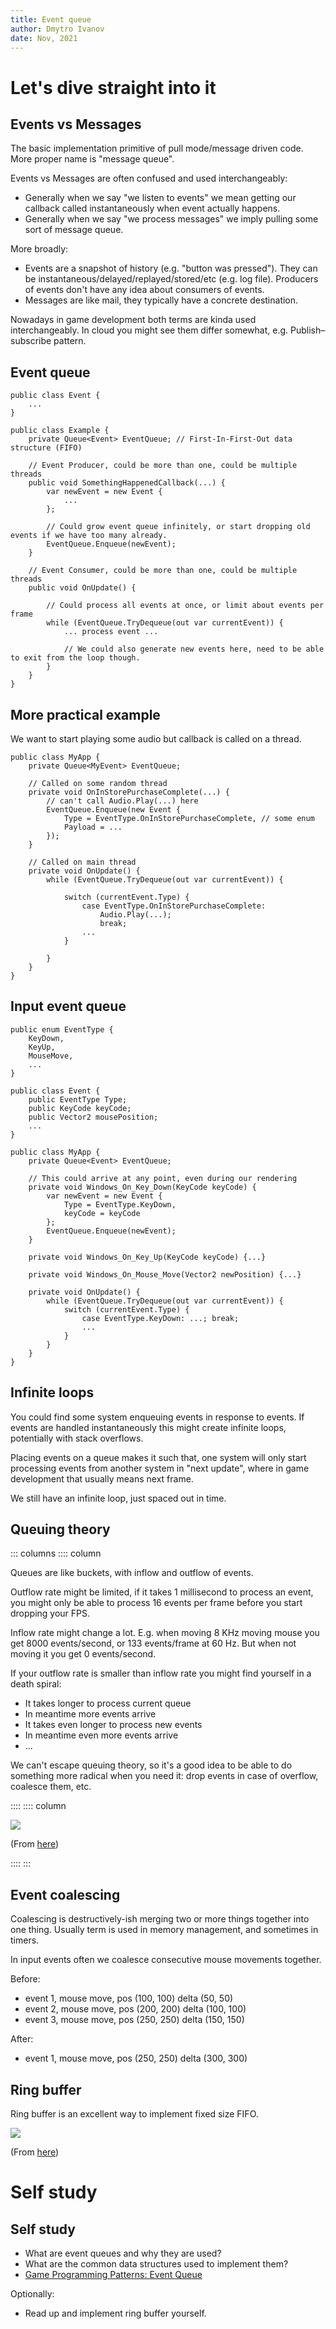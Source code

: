 ```yaml
---
title: Event queue
author: Dmytro Ivanov
date: Nov, 2021
---
```


# Let's dive straight into it

## Events vs Messages

The basic implementation primitive of pull mode/message driven code. More proper name is "message queue".

Events vs Messages are often confused and used interchangeably:

- Generally when we say "we listen to events" we mean getting our callback called instantaneously when event actually happens.
- Generally when we say "we process messages" we imply pulling some sort of message queue.

More broadly:

- Events are a snapshot of history (e.g. "button was pressed"). They can be instantaneous/delayed/replayed/stored/etc (e.g. log file). Producers of events don't have any idea about consumers of events.
- Messages are like mail, they typically have a concrete destination.

Nowadays in game development both terms are kinda used interchangeably.
In cloud you might see them differ somewhat, e.g. Publish–subscribe pattern.

## Event queue

```{.csharp .number-lines}
public class Event {
	...
}

public class Example {
	private Queue<Event> EventQueue; // First-In-First-Out data structure (FIFO)

	// Event Producer, could be more than one, could be multiple threads
	public void SomethingHappenedCallback(...) {
		var newEvent = new Event {
			...
		};

		// Could grow event queue infinitely, or start dropping old events if we have too many already.
		EventQueue.Enqueue(newEvent);
	}

	// Event Consumer, could be more than one, could be multiple threads
	public void OnUpdate() {

		// Could process all events at once, or limit about events per frame
		while (EventQueue.TryDequeue(out var currentEvent)) {
			... process event ...

			// We could also generate new events here, need to be able to exit from the loop though.
		}
	}
}
```

## More practical example

We want to start playing some audio but callback is called on a thread.

```{.csharp .number-lines}
public class MyApp {
	private Queue<MyEvent> EventQueue;

	// Called on some random thread
	private void OnInStorePurchaseComplete(...) {
		// can't call Audio.Play(...) here
		EventQueue.Enqueue(new Event {
			Type = EventType.OnInStorePurchaseComplete, // some enum
			Payload = ...
		});
	}

	// Called on main thread
	private void OnUpdate() {
		while (EventQueue.TryDequeue(out var currentEvent)) {

			switch (currentEvent.Type) {
				case EventType.OnInStorePurchaseComplete:
					Audio.Play(...);
					break;
				...
			}

		}
	}
}
```

## Input event queue

```{.csharp .number-lines}
public enum EventType {
	KeyDown,
	KeyUp,
	MouseMove,
	...
}

public class Event {
	public EventType Type;
	public KeyCode keyCode;
	public Vector2 mousePosition;
	...
}

public class MyApp {
	private Queue<Event> EventQueue;

	// This could arrive at any point, even during our rendering
	private void Windows_On_Key_Down(KeyCode keyCode) {
		var newEvent = new Event {
			Type = EventType.KeyDown,
			keyCode = keyCode
		};
		EventQueue.Enqueue(newEvent);
	}

	private void Windows_On_Key_Up(KeyCode keyCode) {...}

	private void Windows_On_Mouse_Move(Vector2 newPosition) {...}

	private void OnUpdate() {
		while (EventQueue.TryDequeue(out var currentEvent)) {
			switch (currentEvent.Type) {
				case EventType.KeyDown: ...; break;
				...
			}
		}
	}
}
```

## Infinite loops

You could find some system enqueuing events in response to events.
If events are handled instantaneously this might create infinite loops, potentially with stack overflows.

Placing events on a queue makes it such that, one system will only start processing events from another system in "next update",
where in game development that usually means next frame.

We still have an infinite loop, just spaced out in time.

## Queuing theory

::: columns
:::: column

Queues are like buckets, with inflow and outflow of events.

Outflow rate might be limited, if it takes 1 millisecond to process an event, you might only be able to process 16 events per frame before you start dropping your FPS.

Inflow rate might change a lot. E.g. when moving 8 KHz moving mouse you get 8000 events/second, or 133 events/frame at 60 Hz. But when not moving it you get 0 events/second.

If your outflow rate is smaller than inflow rate you might find yourself in a death spiral:

- It takes longer to process current queue
- In meantime more events arrive
- It takes even longer to process new events
- In meantime even more events arrive
- ...

We can't escape queuing theory, so it's a good idea to be able to do something more radical when you need it: drop events in case of overflow, coalesce them, etc.

::::
:::: column

![](markdown/e3_event_queue_bucket.png)

(From [here](https://www.chegg.com/homework-help/questions-and-answers/1-filling-damaged-bucket-tank-cross-sectional-area-si-hole-bottom-cross-sectional-area--ta-q47015584))

::::
:::

## Event coalescing

Coalescing is destructively-ish merging two or more things together into one thing.
Usually term is used in memory management, and sometimes in timers.

In input events often we coalesce consecutive mouse movements together.

Before:

- event 1, mouse move, pos (100, 100) delta (50, 50)
- event 2, mouse move, pos (200, 200) delta (100, 100)
- event 3, mouse move, pos (250, 250) delta (150, 150)

After:

- event 1, mouse move, pos (250, 250) delta (300, 300)

## Ring buffer

Ring buffer is an excellent way to implement fixed size FIFO.

![](markdown/e3_event_queue_ring_buffer.gif)

(From [here](http://www.mathcs.emory.edu/~cheung/Courses/171/Syllabus/8-List/array-queue2.html))

# Self study

## Self study

- What are event queues and why they are used?
- What are the common data structures used to implement them?
- [Game Programming Patterns: Event Queue](http://gameprogrammingpatterns.com/event-queue.html)

Optionally:

- Read up and implement ring buffer yourself.

